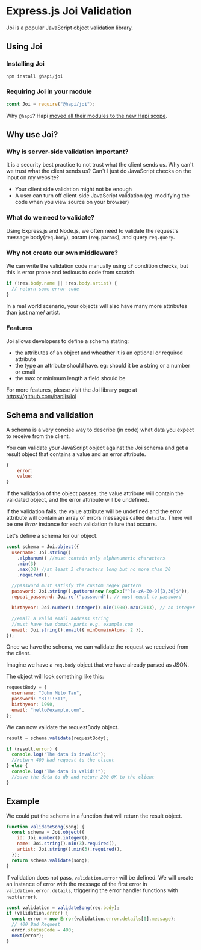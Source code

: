 # Express.js Joi Validation

Joi is a popular JavaScript object validation library.

## Using Joi

### Installing Joi

```js
npm install @hapi/joi
```

### Requiring Joi in your module

```js
const Joi = require("@hapi/joi");
```

Why `@hapi`? Hapi [moved all their modules to the new Hapi scope](https://twitter.com/hapijs/status/1120237246425133057).

## Why use Joi?

### Why is server-side validation important?

It is a security best practice to not trust what the client sends us. Why can't we trust what the client sends us? Can't I just do JavaScript checks on the input on my website?

- Your client side validation might not be enough
- A user can turn off client-side JavaScript validation (eg. modifying the code when you view source on your browser)

### What do we need to validate?

Using Express.js and Node.js, we often need to validate the request's message body(`req.body`), param (`req.params`), and query `req.query`.

### Why not create our own middleware?

We can write the validation code manually using `if` condition checks, but this is error prone and tedious to code from scratch.

```js
if (!res.body.name || !res.body.artist) {
  // return some error code
}
```

In a real world scenario, your objects will also have many more attributes than just name/ artist.

### Features

Joi allows developers to define a schema stating:

- the attributes of an object and wheather it is an optional or required attribute
- the type an attribute should have. eg: should it be a string or a number or email
- the max or minimum length a field should be

For more features, please visit the Joi library page at https://github.com/hapijs/joi

## Schema and validation

A schema is a very concise way to describe (in code) what data you expect to receive from the client.

You can validate your JavaScript object against the Joi schema and get a result object that contains a value and an error attribute.

```js
{
    error:
    value:
}
```

If the validation of the object passes, the value attribute will contain the validated object, and the error attribute will be undefined.

If the validation fails, the value attribute will be undefined and the error attribute will contain an array of errors messages called `details`. There will be one _Error_ instance for each validation failure that occurrs.

Let's define a schema for our object.

```js
const schema = Joi.object({
  username: Joi.string()
    .alphanum() //must contain only alphanumeric characters
    .min(3)
    .max(30) //at least 3 characters long but no more than 30
    .required(),

  //password must satisfy the custom regex pattern
  password: Joi.string().pattern(new RegExp("^[a-zA-Z0-9]{3,30}$")),
  repeat_password: Joi.ref("password"), // must equal to password

  birthyear: Joi.number().integer().min(1900).max(2013), // an integer between 1900 and 2013

  //email a valid email address string
  //must have two domain parts e.g. example.com
  email: Joi.string().email({ minDomainAtoms: 2 }),
});
```

Once we have the schema, we can validate the request we received from the client.

Imagine we have a `req.body` object that we have already parsed as JSON.

The object will look something like this:

```js
requestBody = {
  username: "John Milo Tan",
  password: "31!!!311",
  birthyear: 1990,
  email: "hello@example.com",
};
```

We can now validate the requestBody object.

```js
result = schema.validate(requestBody);

if (result.error) {
  console.log("The data is invalid");
  //return 400 bad request to the client
} else {
  console.log("The data is valid!!");
  //save the data to db and return 200 OK to the client
}
```

## Example

We could put the schema in a function that will return the result object.

```js
function validateSong(song) {
  const schema = Joi.object({
    id: Joi.number().integer(),
    name: Joi.string().min(3).required(),
    artist: Joi.string().min(3).required(),
  });
  return schema.validate(song);
}
```

If validation does not pass, `validation.error` will be defined. We will create an instance of error with the message of the first error in `validation.error.details`, triggering the error handler functions with `next(error)`.

```js
const validation = validateSong(req.body);
if (validation.error) {
  const error = new Error(validation.error.details[0].message);
  // 400 Bad Request
  error.statusCode = 400;
  next(error);
}
```
